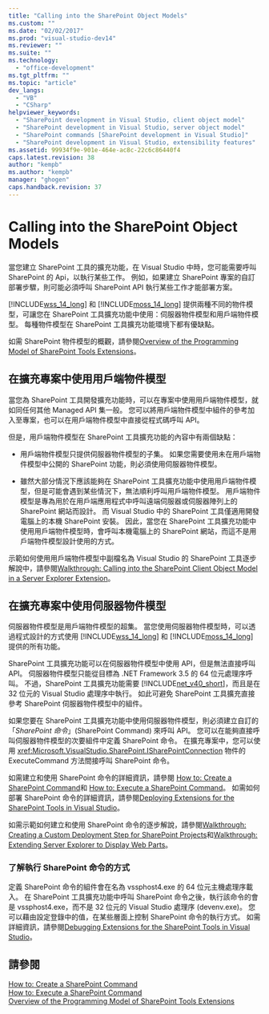 ```yaml
---
title: "Calling into the SharePoint Object Models"
ms.custom: ""
ms.date: "02/02/2017"
ms.prod: "visual-studio-dev14"
ms.reviewer: ""
ms.suite: ""
ms.technology: 
  - "office-development"
ms.tgt_pltfrm: ""
ms.topic: "article"
dev_langs: 
  - "VB"
  - "CSharp"
helpviewer_keywords: 
  - "SharePoint development in Visual Studio, client object model"
  - "SharePoint development in Visual Studio, server object model"
  - "SharePoint commands [SharePoint development in Visual Studio]"
  - "SharePoint development in Visual Studio, extensibility features"
ms.assetid: 99934f9e-901e-464e-ac8c-22c6c86440f4
caps.latest.revision: 38
author: "kempb"
ms.author: "kempb"
manager: "ghogen"
caps.handback.revision: 37
---
```

# Calling into the SharePoint Object Models
  當您建立 SharePoint 工具的擴充功能，在 Visual Studio 中時，您可能需要呼叫 SharePoint 的 Api，以執行某些工作。  例如，如果建立 SharePoint 專案的自訂部署步驟，則可能必須呼叫 SharePoint API 執行某些工作才能部署方案。  
  
 [!INCLUDE[wss_14_long](../sharepoint/includes/wss-14-long-md.md)] 和 [!INCLUDE[moss_14_long](../sharepoint/includes/moss-14-long-md.md)] 提供兩種不同的物件模型，可讓您在 SharePoint 工具擴充功能中使用：伺服器物件模型和用戶端物件模型。  每種物件模型在 SharePoint 工具擴充功能環境下都有優缺點。  
  
 如需 SharePoint 物件模型的概觀，請參閱[Overview of the Programming Model of SharePoint Tools Extensions](../sharepoint/overview-of-the-programming-model-of-sharepoint-tools-extensions.md)。  
  
## 在擴充專案中使用用戶端物件模型  
 當您為 SharePoint 工具開發擴充功能時，可以在專案中使用用戶端物件模型，就如同任何其他 Managed API 集一般。  您可以將用戶端物件模型中組件的參考加入至專案，也可以在用戶端物件模型中直接從程式碼呼叫 API。  
  
 但是，用戶端物件模型在 SharePoint 工具擴充功能的內容中有兩個缺點：  
  
-   用戶端物件模型只提供伺服器物件模型的子集。  如果您需要使用未在用戶端物件模型中公開的 SharePoint 功能，則必須使用伺服器物件模型。  
  
-   雖然大部分情況下應該能夠在 SharePoint 工具擴充功能中使用用戶端物件模型，但是可能會遇到某些情況下，無法順利呼叫用戶端物件模型。  用戶端物件模型是專為用於在用戶端應用程式中呼叫遠端伺服器或伺服器陣列上的 SharePoint 網站而設計。  而 Visual Studio 中的 SharePoint 工具僅適用開發電腦上的本機 SharePoint 安裝。  因此，當您在 SharePoint 工具擴充功能中使用用戶端物件模型時，會呼叫本機電腦上的 SharePoint 網站，而這不是用戶端物件模型設計使用的方式。  
  
 示範如何使用用戶端物件模型中副檔名為 Visual Studio 的 SharePoint 工具逐步解說中，請參閱[Walkthrough: Calling into the SharePoint Client Object Model in a Server Explorer Extension](../sharepoint/walkthrough-calling-into-the-sharepoint-client-object-model-in-a-server-explorer-extension.md)。  
  
## 在擴充專案中使用伺服器物件模型  
 伺服器物件模型是用戶端物件模型的超集。  當您使用伺服器物件模型時，可以透過程式設計的方式使用 [!INCLUDE[wss_14_long](../sharepoint/includes/wss-14-long-md.md)] 和 [!INCLUDE[moss_14_long](../sharepoint/includes/moss-14-long-md.md)] 提供的所有功能。  
  
 SharePoint 工具擴充功能可以在伺服器物件模型中使用 API，但是無法直接呼叫 API。  伺服器物件模型只能從目標為 .NET Framework 3.5 的 64 位元處理序呼叫。  不過，SharePoint 工具擴充功能需要 [!INCLUDE[net_v40_short](../sharepoint/includes/net-v40-short-md.md)]，而且是在 32 位元的 Visual Studio 處理序中執行。  如此可避免 SharePoint 工具擴充直接參考 SharePoint 伺服器物件模型中的組件。  
  
 如果您要在 SharePoint 工具擴充功能中使用伺服器物件模型，則必須建立自訂的「*SharePoint 命令*」\(SharePoint Command\) 來呼叫 API。  您可以在能夠直接呼叫伺服器物件模型的次要組件中定義 SharePoint 命令。  在擴充專案中，您可以使用 <xref:Microsoft.VisualStudio.SharePoint.ISharePointConnection> 物件的 ExecuteCommand 方法間接呼叫 SharePoint 命令。  
  
 如需建立和使用 SharePoint 命令的詳細資訊，請參閱 [How to: Create a SharePoint Command](../sharepoint/how-to-create-a-sharepoint-command.md)和 [How to: Execute a SharePoint Command](../sharepoint/how-to-execute-a-sharepoint-command.md)。  如需如何部署 SharePoint 命令的詳細資訊，請參閱[Deploying Extensions for the SharePoint Tools in Visual Studio](../sharepoint/deploying-extensions-for-the-sharepoint-tools-in-visual-studio.md)。  
  
 如需示範如何建立和使用 SharePoint 命令的逐步解說，請參閱[Walkthrough: Creating a Custom Deployment Step for SharePoint Projects](../sharepoint/walkthrough-creating-a-custom-deployment-step-for-sharepoint-projects.md)和[Walkthrough: Extending Server Explorer to Display Web Parts](../sharepoint/walkthrough-extending-server-explorer-to-display-web-parts.md)。  
  
### 了解執行 SharePoint 命令的方式  
 定義 SharePoint 命令的組件會在名為 vssphost4.exe 的 64 位元主機處理序載入。  在 SharePoint 工具擴充功能中呼叫 SharePoint 命令之後，執行該命令的會是 vssphost4.exe，而不是 32 位元的 Visual Studio 處理序 \(devenv.exe\)。  您可以藉由設定登錄中的值，在某些層面上控制 SharePoint 命令的執行方式。  如需詳細資訊，請參閱[Debugging Extensions for the SharePoint Tools in Visual Studio](../sharepoint/debugging-extensions-for-the-sharepoint-tools-in-visual-studio.md)。  
  
## 請參閱  
 [How to: Create a SharePoint Command](../sharepoint/how-to-create-a-sharepoint-command.md)   
 [How to: Execute a SharePoint Command](../sharepoint/how-to-execute-a-sharepoint-command.md)   
 [Overview of the Programming Model of SharePoint Tools Extensions](../sharepoint/overview-of-the-programming-model-of-sharepoint-tools-extensions.md)  
  
  